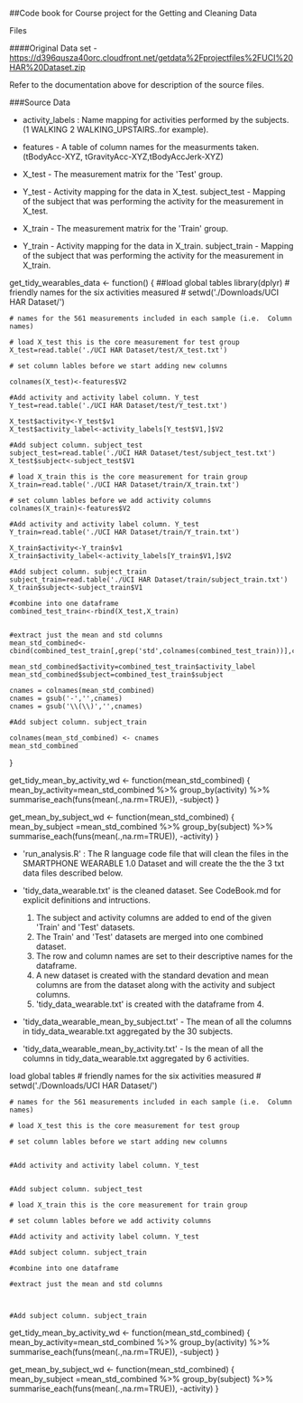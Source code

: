 
##Code book for Course project for the Getting and Cleaning Data

Files


####Original Data set - https://d396qusza40orc.cloudfront.net/getdata%2Fprojectfiles%2FUCI%20HAR%20Dataset.zip 

Refer to the documentation above for description of the source files.

###Source Data

- activity_labels : Name mapping for activities performed by the subjects.  (1 WALKING
2 WALKING_UPSTAIRS..for example).

- features - A table of column names for the measurments taken.  (tBodyAcc-XYZ,
tGravityAcc-XYZ,tBodyAccJerk-XYZ)

- X_test - The measurement matrix for the 'Test' group.
- Y_test - Activity mapping for the data in X_test. 
subject_test - Mapping of the subject that was performing the activity for the measurement in X_test.


- X_train - The measurement matrix for the 'Train' group.
- Y_train - Activity mapping for the data in X_train. 
subject_train - Mapping of the subject that was performing the activity for the measurement in X_train.


get_tidy_wearables_data <- function() {
    ##load global tables
    library(dplyr)
    # friendly names for the six activities measured
    # setwd('./Downloads/UCI HAR Dataset/')
    
    # names for the 561 measurements included in each sample (i.e.  Column names)
    
    # load X_test this is the core measurement for test group
    X_test=read.table('./UCI HAR Dataset/test/X_test.txt')

    # set column lables before we start adding new columns

    colnames(X_test)<-features$V2

    #Add activity and activity label column. Y_test 
    Y_test=read.table('./UCI HAR Dataset/test/Y_test.txt')

    X_test$activity<-Y_test$v1
    X_test$activity_label<-activity_labels[Y_test$V1,]$V2

    #Add subject column. subject_test 
    subject_test=read.table('./UCI HAR Dataset/test/subject_test.txt')
    X_test$subject<-subject_test$V1
     
    # load X_train this is the core measurement for train group
    X_train=read.table('./UCI HAR Dataset/train/X_train.txt')

    # set column lables before we add activity columns
    colnames(X_train)<-features$V2

    #Add activity and activity label column. Y_test 
    Y_train=read.table('./UCI HAR Dataset/train/Y_train.txt')

    X_train$activity<-Y_train$v1
    X_train$activity_label<-activity_labels[Y_train$V1,]$V2

    #Add subject column. subject_train
    subject_train=read.table('./UCI HAR Dataset/train/subject_train.txt')
    X_train$subject<-subject_train$V1

    #combine into one dataframe
    combined_test_train<-rbind(X_test,X_train)

    
    #extract just the mean and std columns 
    mean_std_combined<-cbind(combined_test_train[,grep('std',colnames(combined_test_train))],combined_test_train[,grep('mean',colnames(combined_test_train))])

    mean_std_combined$activity=combined_test_train$activity_label
    mean_std_combined$subject=combined_test_train$subject

    cnames = colnames(mean_std_combined)
    cnames = gsub('-','',cnames)
    cnames = gsub('\\(\\)','',cnames)

    #Add subject column. subject_train
    
    colnames(mean_std_combined) <- cnames
    mean_std_combined
    
}

get_tidy_mean_by_activity_wd <- function(mean_std_combined) {
    mean_by_activity=mean_std_combined %>% group_by(activity) %>% summarise_each(funs(mean(.,na.rm=TRUE)), -subject)
    }

get_mean_by_subject_wd <- function(mean_std_combined) {
    mean_by_subject =mean_std_combined %>% group_by(subject)  %>% summarise_each(funs(mean(.,na.rm=TRUE)), -activity)
}


- 'run_analysis.R' : The R language code file that will clean the files in the SMARTPHONE WEARABLE 1.0 Dataset and 
will create the the the 3 txt data files described below.

- 'tidy_data_wearable.txt' is the cleaned dataset.  See CodeBook.md for explicit definitions and intructions.
     1. The subject and activity columns are added to end of the given 'Train' and 'Test' datasets.
     2. The Train' and 'Test' datasets are merged into one combined dataset.
     3. The row and column names are set to their descriptive names for the dataframe.
     4. A new dataset is created with the standard devation and mean columns are from the dataset along with the activity and subject columns.
     5. 'tidy_data_wearable.txt' is created with the dataframe from 4.

     
- 'tidy_data_wearable_mean_by_subject.txt' - The mean of all the columns in tidy_data_wearable.txt aggregated by the 30 subjects.

- 'tidy_data_wearable_mean_by_activity.txt' - Is the mean of all the columns in tidy_data_wearable.txt aggregated by 6 activities.

load global tables
    # friendly names for the six activities measured
    # setwd('./Downloads/UCI HAR Dataset/')

    # names for the 561 measurements included in each sample (i.e.  Column names)

    # load X_test this is the core measurement for test group

    # set column lables before we start adding new columns


    #Add activity and activity label column. Y_test 


    #Add subject column. subject_test 
     
    # load X_train this is the core measurement for train group

    # set column lables before we add activity columns

    #Add activity and activity label column. Y_test 

    #Add subject column. subject_train

    #combine into one dataframe

    #extract just the mean and std columns 



    #Add subject column. subject_train


get_tidy_mean_by_activity_wd <- function(mean_std_combined) {
    mean_by_activity=mean_std_combined %>% group_by(activity) %>% summarise_each(funs(mean(.,na.rm=TRUE)), -subject)
    }

get_mean_by_subject_wd <- function(mean_std_combined) {
    mean_by_subject =mean_std_combined %>% group_by(subject)  %>% summarise_each(funs(mean(.,na.rm=TRUE)), -activity)
}

